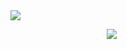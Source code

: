 <img src="https://i.postimg.cc/RVQSPHqn/Untitled4796-20240905161307.png">
<p dir="auto">
　　　　　　　　　　　<img src="https://i.postimg.cc/x160QVvf/Untitled4795-20240905155655.png">
</p>
